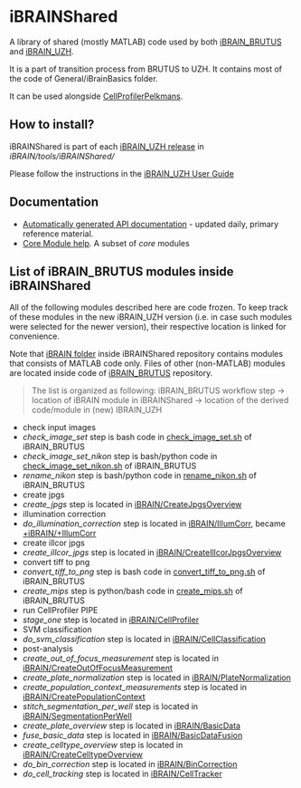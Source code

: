 iBRAINShared
============

A library of shared (mostly MATLAB) code used by both [iBRAIN_BRUTUS](https://github.com/pelkmanslab/iBRAIN_BRUTUS) and [iBRAIN_UZH](https://github.com/pelkmanslab/iBRAIN_UZH).

It is a part of transition process from BRUTUS to UZH.  It contains most of the code of 
General/iBrainBasics folder.

It can be used alongside [CellProfilerPelkmans](https://github.com/pelkmanslab/CellProfilerPelkmans).

## How to install?

iBRAINShared is part of each [iBRAIN_UZH release](https://github.com/pelkmanslab/iBRAIN_UZH/releases) in *iBRAIN/tools/iBRAINShared/*

Please follow the instructions in the [iBRAIN_UZH User Guide](https://github.com/pelkmanslab/iBRAIN_UZH/blob/master/doc/USER_GUIDE.md)

## Documentation

* [Automatically generated API documentation](http://jenkins.pelkmanslab.org/job/iBRAINShared_Master/iBRAINShared_API_Documentation/) -  updated daily, primary reference material.
* [Core Module help](https://github.com/pelkmanslab/iBRAIN_BRUTUS/wiki/iBRAIN_BRUTUS-core-module-help). A subset of *core* modules

## List of iBRAIN_BRUTUS modules inside iBRAINShared

All of the following modules described here are code frozen. To keep track of these modules in the new iBRAIN_UZH version (i.e. in case such modules were selected for the newer version), their respective location is linked for convenience. 

Note that [iBRAIN folder](https://github.com/pelkmanslab/iBRAINShared/tree/master/iBRAIN) inside iBRAINShared repository contains modules that consists of MATLAB code only. Files of other (non-MATLAB) modules are located inside code of [iBRAIN_BRUTUS](https://github.com/pelkmanslab/iBRAIN_BRUTUS) repository.

> The list is organized as following: 
> iBRAIN_BRUTUS workflow step -> location of iBRAIN module in iBRAINShared -> location of the derived code/module in (new) IBRAIN_UZH

- check input images
 - *check_image_set* step is bash code in [check_image_set.sh](https://github.com/pelkmanslab/iBRAIN_BRUTUS/blob/master/iBRAIN/core/modules/check_image_set.sh) of iBRAIN_BRUTUS
 - *check_image_set_nikon* step is bash/python code in [check_image_set_nikon.sh](https://github.com/pelkmanslab/iBRAIN_BRUTUS/blob/master/iBRAIN/core/modules/check_image_set_nikon.sh) of iBRAIN_BRUTUS
 - *rename_nikon* step is bash/python code in [rename_nikon.sh](https://github.com/pelkmanslab/iBRAIN_BRUTUS/blob/master/iBRAIN/core/modules/rename_nikon.sh) of iBRAIN_BRUTUS
- create jpgs
 - *create_jpgs* step is located in [iBRAIN/CreateJpgsOverview](https://github.com/pelkmanslab/iBRAINShared/tree/master/iBRAIN/CreateJpgsOverview)
- illumination correction
 - *do_illumination_correction* step is located in [iBRAIN/IllumCorr](https://github.com/pelkmanslab/iBRAINShared/tree/master/iBRAIN/IllumCorr), became [+iBRAIN/+IllumCorr](https://github.com/pelkmanslab/iBRAIN_UZH/tree/master/iBRAIN/modules/matlab/+iBRAIN/+IllumCorr)
- create illcor jpgs
 - *create_illcor_jpgs* step is located in [iBRAIN/CreateIllcorJpgsOverview](https://github.com/pelkmanslab/iBRAINShared/tree/master/iBRAIN/CreateIllcorJpgsOverview)
- convert tiff to png
 - *convert_tiff_to_png* step is bash code in [convert_tiff_to_png.sh](https://github.com/pelkmanslab/iBRAIN_BRUTUS/blob/master/iBRAIN/core/modules/convert_tiff_to_png.sh) of iBRAIN_BRUTUS
 - *create_mips* step is python/bash code in [create_mips.sh](https://github.com/pelkmanslab/iBRAIN_BRUTUS/blob/master/iBRAIN/core/modules/create_mips.sh) of iBRAIN_BRUTUS
- run CellProfiler PIPE
 - *stage_one* step is located in [iBRAIN/CellProfiler](https://github.com/pelkmanslab/iBRAINShared/tree/master/iBRAIN/CellProfiler)
- SVM classification
 - *do_svm_classification* step is located in [iBRAIN/CellClassification](https://github.com/pelkmanslab/iBRAINShared/tree/master/iBRAIN/CellClassification)
- post-analysis
 - *create_out_of_focus_measurement* step is located in [iBRAIN/CreateOutOfFocusMeasurement](https://github.com/pelkmanslab/iBRAINShared/tree/master/iBRAIN/CreateOutOfFocusMeasurement)
 - *create_plate_normalization* step is located in [iBRAIN/PlateNormalization](https://github.com/pelkmanslab/iBRAINShared/tree/master/iBRAIN/PlateNormalization)
 - *create_population_context_measurements* step is located in [iBRAIN/CreatePopulationContext](https://github.com/pelkmanslab/iBRAINShared/tree/master/iBRAIN/CreatePopulationContext)
 - *stitch_segmentation_per_well* step is located in [iBRAIN/SegmentationPerWell](https://github.com/pelkmanslab/iBRAINShared/tree/master/iBRAIN/SegmentationPerWell)
 - *create_plate_overview* step is located in [iBRAIN/BasicData](https://github.com/pelkmanslab/iBRAINShared/tree/master/iBRAIN/BasicData)
 - *fuse_basic_data* step is located in [iBRAIN/BasicDataFusion](https://github.com/pelkmanslab/iBRAINShared/tree/master/iBRAIN/BasicDataFusion)
 - *create_celltype_overview* step is located in [iBRAIN/CreateCelltypeOverview](https://github.com/pelkmanslab/iBRAINShared/tree/master/iBRAIN/CreateCelltypeOverview)
 - *do_bin_correction* step is located in [iBRAIN/BinCorrection](https://github.com/pelkmanslab/iBRAINShared/tree/master/iBRAIN/BinCorrection)
 - *do_cell_tracking* step is located in [iBRAIN/CellTracker](https://github.com/pelkmanslab/iBRAINShared/tree/master/iBRAIN/CellTracker)

